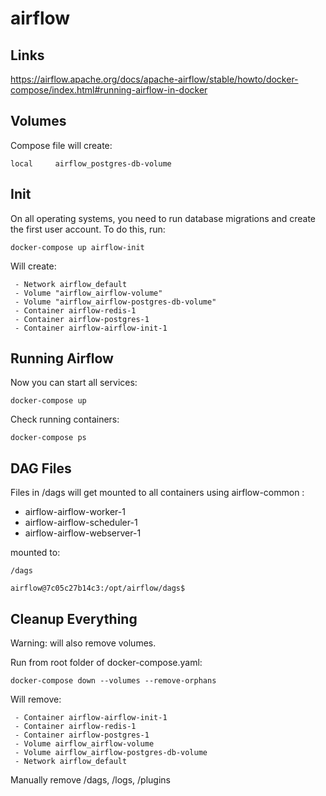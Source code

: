 # airflow
## Links

https://airflow.apache.org/docs/apache-airflow/stable/howto/docker-compose/index.html#running-airflow-in-docker



## Volumes

Compose file will create:

```
local     airflow_postgres-db-volume
```
## Init

On all operating systems, you need to run database migrations and create the first user account. To do this, run:

```
docker-compose up airflow-init
```

Will create:
```
 - Network airflow_default
 - Volume "airflow_airflow-volume"
 - Volume "airflow_airflow-postgres-db-volume"
 - Container airflow-redis-1
 - Container airflow-postgres-1
 - Container airflow-airflow-init-1
```

## Running Airflow

Now you can start all services:

```
docker-compose up
```
Check running containers:
```
docker-compose ps

```

## DAG Files

Files in /dags will get mounted to all containers using airflow-common :

- airflow-airflow-worker-1
- airflow-airflow-scheduler-1
- airflow-airflow-webserver-1

mounted to:
```
/dags
```
```
airflow@7c05c27b14c3:/opt/airflow/dags$
```

## Cleanup Everything

Warning: will also remove volumes.

Run from root folder of docker-compose.yaml:

```
docker-compose down --volumes --remove-orphans
```

Will remove:

```
 - Container airflow-airflow-init-1
 - Container airflow-redis-1
 - Container airflow-postgres-1
 - Volume airflow_airflow-volume
 - Volume airflow_airflow-postgres-db-volume
 - Network airflow_default
 ```

 Manually remove /dags, /logs, /plugins